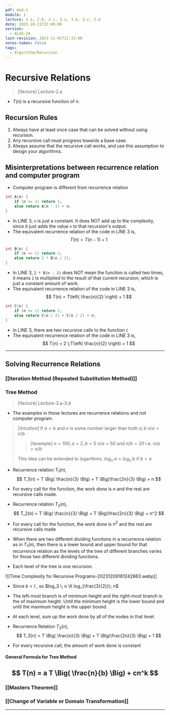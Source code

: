 ```yaml
---
pdf: mod-1
module: 1
lecture: 2.a, 2.b, 2.c, 3.a, 3.b, 3.c, 3.d
date: 2023-10-21T22:09:00
version:
  - ALGO-24
last-revision: 2023-11-01T21:33:00
notes-taken: false
tags:
  - Algorithm/Recursion
---
```

# Recursive Relations
> [!lecture] Lecture-2.a

- $T(n)$ is a recursive function of $n {}$. 

## Recursion Rules
1. Always have at least once case that can be solved without using recursion.
2. Any recursive call must progress towards a base case.
3. Always assume that the recursive call works, and use this assumption to design your algorithms. 

## Misinterpretations between recurrence relation and computer program
- Computer program is different from recurrence relation

```c hl:3
int A(n) {
	if (n <= 1) return 1;
	else return A(n - 1) + n;
}
```

- In LINE 3, `n` is just a constant. It does NOT add up to the complexity, since it just adds the value `n` to that recursion's output.
- The equivalent recurrence relation of the code in LINE 3 is,
$$
T(n) = T(n - 1) + 1
$$

```c hl:3
int B(n) {
	if (n <= 1) return 1;
	else return 2 * B(n / 2);
}
```

- In LINE 3, `2 * B(n - 1)` does NOT mean the function is called two times, it means `2` is multiplied to the result of that current recursion, which is just a constant amount of work.
- The equivalent recurrence relation of the code in LINE 3 is,
$$
T(n) = T\left( \frac{n}{2} \right) + 1
$$

```c hl:3
int C(n) {
	if (n <= 1) return 1;
	else return C(n / 2) + C(n / 2) + n;
}
```

- In LINE 3, there are two recursive calls to the function `C`
- The equivalent recurrence relation of the code in LINE 3 is,
$$
T(n) = 2 \;T\left( \frac{n}{2} \right) + 1
$$

---
## Solving Recurrence Relations

### [[Iteration Method (Repeated Substitution Method)]]
### Tree Method
> [!lecture] Lecture-3.a-3.d
- The examples in these lectures are recurrence relations and not computer program.

> [!intuition] If $a \lt b$ and $n$ is some number larger than both $a, b$
> $n / a \gt n / b$ 
>> [!example] $n = 100, a = 2, b = 5$
>> $n / a = 50$ and $n / b = 20$ i.e. $n / a \gt n / b$
>
> This idea can be extended to logarithms.
> $log_n \;a > log_n\; b$ if $b > a$

- Recurrence relation $T_1(n)$,
$$
T_1(n) = T \Big( \frac{n}{3} \Big) + T \Big(\frac{2n}{3} \Big) + n
$$
- For every call for the function, the work done is $n$ and the rest are recursive calls made.

- Recurrence relation $T_2(n)$,
$$
T_2(n) = T \Big( \frac{n}{3} \Big) + T \Big(\frac{2n}{3} \Big) + n^2
$$
- For every call for the function, the work done is $n^2$ and the rest are recursive calls made

- When there are two different dividing functions in a recurrence relation as in $T_1(n) {}$, then there is a lower bound and upper bound for that recurrence relation as the levels of the tree of different branches varies for those two different dividing functions.
- Each level of the tree is one recursion.

![[Time Complexity for Recursive Programs-20231209181242863.webp]]

- Since ${} k \lt l$ , so $log_3 \; n \lt log_{\frac{3}{2}}\; n$
- The left-most branch is of minimum height and the right-most branch is the of maximum height. Until the minimum height is the lower bound and until the maximum height is the upper bound.
- At each level, sum up the work done by all of the nodes in that level.

- Recurrence Relation $T_3(n)$,
$$
T_3(n) = T \Big( \frac{n}{3} \Big) + T \Big(\frac{2n}{3} \Big) + 1
$$
- For every recursive call, the amount of work done is constant

#### General Formula for Tree Method
$$
T(n) = a T \Big( \frac{n}{b} \Big) + cn^k
$$
---

### [[Masters Theorem]]

### [[Change of Variable or Domain Transformation]]

---
